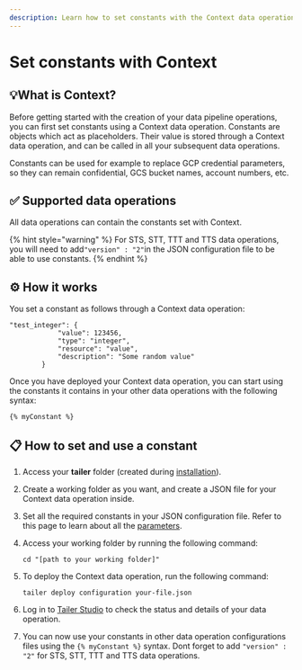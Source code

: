 ```yaml
---
description: Learn how to set constants with the Context data operation.
---
```


# Set constants with Context

## :bulb:What is Context?

Before getting started with the creation of your data pipeline operations, you can first set constants using a Context data operation. Constants are objects which act as placeholders. Their value is stored through a Context data operation, and can be called in all your subsequent data operations.

Constants can be used for example to replace GCP credential parameters, so they can remain confidential, GCS bucket names, account numbers, etc.

## ✅ Supported data operations

All data operations can contain the constants set with Context.

{% hint style="warning" %}
For  STS, STT, TTT and TTS data operations, you will need to add`"version" : "2"`in the JSON configuration file to be able to use constants.
{% endhint %}

## ⚙️ How it works

You set a constant as follows through a Context data operation:

```
"test_integer": {
			"value": 123456,
			"type": "integer",
			"resource": "value",
			"description": "Some random value"
		}
```

Once you have deployed your Context data operation, you can start using the constants it contains in your other data operations with the following syntax:

```
{% myConstant %}
```

## **📋 How to set and use a constant**

1. Access your **tailer** folder (created during [installation](../../getting-started/install-tailer-sdk.md)).
2. Create a working folder as you want, and create a JSON file for your Context data operation inside.
3. Set all the required constants in your JSON configuration file. Refer to this page to learn about all the [parameters](context-configuration-file.md).
4.  Access your working folder by running the following command:

    ```
    cd "[path to your working folder]"
    ```
5.  To deploy the Context data operation, run the following command:

    ```
    tailer deploy configuration your-file.json
    ```
6. Log in to [Tailer Studio](http://studio.tailer.ai) to check the status and details of your data operation.
7. You can now use your constants in other data operation configurations files using the `{% myConstant %}` syntax. Dont forget to add `"version" : "2"` for STS, STT, TTT and TTS data operations.

